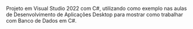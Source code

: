 Projeto em Visual Studio 2022 com C#, utilizando como exemplo nas aulas de Desenvolvimento de Aplicações Desktop para mostrar como trabalhar com Banco de Dados em C#.
